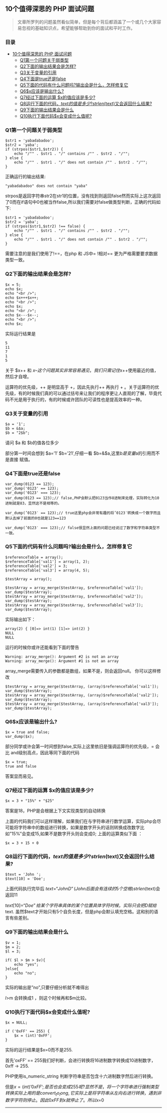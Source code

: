 
## 10个值得深思的 PHP 面试问题

> 文章所罗列的问题虽然看似简单，但是每个背后都涵盖了一个或几个大家容易忽视的基础知识点，希望能够帮助到你的面试和平时工作。

### 目录

- [10个值得深思的 PHP 面试问题](#10个值得深思的-php-面试问题)
    - [Q1第一个问题关于弱类型](#q1第一个问题关于弱类型)
    - [Q2下面的输出结果会是怎样?](#q2下面的输出结果会是怎样)
    - [Q3关于变量的引用](#q3关于变量的引用)
    - [Q4下面是true还是false](#q4下面是true还是false)
    - [Q5下面的代码有什么问题吗?输出会是什么，怎样修复它](#q5下面的代码有什么问题吗输出会是什么怎样修复它)
    - [Q6$x应该是输出什么?](#q6x应该是输出什么)
    - [Q7经过下面的运算 $x的值应该是多少?](#q7经过下面的运算-x的值应该是多少)
    - [Q8运行下面的代码，$text 的值是多少?strlen($text)又会返回什么结果?](#q8运行下面的代码text-的值是多少strlentext又会返回什么结果)
    - [Q9下面的输出结果会是什么](#q9下面的输出结果会是什么)
    - [Q10执行下面代码$x会变成什么值呢?](#q10执行下面代码x会变成什么值呢)


### Q1第一个问题关于弱类型 ###

	$str1 = 'yabadabadoo';
	$str2 = 'yaba';
	if (strpos($str1,$str2)) {  
	    echo "/"" . $str1 . "/" contains /"" . $str2 . "/"";
	} else {
	    echo "/"" . $str1 . "/" does not contain /"" . $str2 . "/"";
	}
正确运行的输出结果:

	"yabadabadoo" does not contain "yaba"
strpos是返回字符串str2在str1的位置，没有找到则返回false然而实际上这次返回了0而在if语句中0也被当作false,所以我们需要对false做类型判断，正确的代码如下:

	$str1 = 'yabadabadoo';
	$str2 = 'yaba';
	if (strpos($str1,$str2) !== false) {  
	    echo "/"" . $str1 . "/" contains /"" . $str2 . "/"";
	} else {
	    echo "/"" . $str1 . "/" does not contain /"" . $str2 . "/"";
	}
需要注意的是我们使用了!==，在php 和 JS中= !相对== 更为严格需要要求数据类型一致。

### Q2下面的输出结果会是怎样? ###

	$x = 5;
	echo $x;  
	echo "<br />";  
	echo $x+++$x++;  
	echo "<br />";  
	echo $x;  
	echo "<br />";  
	echo $x---$x--;  
	echo "<br />";  
	echo $x;
实际运行结果是
	
	5
	11
	7
	1
	5
关于 $x++ 和 $x–这个问题其实非常容易遇见，我们只需记住$x++使用最近的值，然后才自增。

运算符的优先级，++ 是明显高于 +，因此先执行++ 再执行 + 。关于运算符的优先级，有的时候我们真的可以通过括号来让我们的程序更让人直观的了解，毕竟代码不光是用于执行的，有的时候或许团队的可读性也是提高效率的一种。

### Q3关于变量的引用 ###

	$a = '1';
	$b = &$a;
	$b = "2$b";
请问 $a 和 $b的值各位多少

部分第一时间会想到 $a=’1′ $b=’21′,仔细一看 $b=&$a,这里$b是变量$a的引用而不是直接 赋值。

### Q4下面是true还是false ###

	var_dump(0123 == 123);
	var_dump('0123' == 123);
	var_dump('0123' === 123);
	var_dump(0123 == 123);// false,PHP会默认把0123当作8进制来处理，实际转化为10进制就是83，显然这不是相等的。

	var_dump(’0123′ == 123);// true这里php会非常有趣的将’0123′转换成一个数字而且默认去掉了前面的0也就是123==123

	var_dump(’0123′ === 123);// false很显然上面的问题已经说过了数字和字符串类型不一致。

### Q5下面的代码有什么问题吗?输出会是什么，怎样修复它 ###

	$referenceTable = array();
	$referenceTable['val1'] = array(1, 2);
	$referenceTable['val2'] = 3;
	$referenceTable['val3'] = array(4, 5);
	 
	$testArray = array();
	 
	$testArray = array_merge($testArray, $referenceTable['val1']);
	var_dump($testArray);  
	$testArray = array_merge($testArray, $referenceTable['val2']);
	var_dump($testArray);  
	$testArray = array_merge($testArray, $referenceTable['val3']);
	var_dump($testArray);
实际输出如下：

	array(2) { [0]=> int(1) [1]=> int(2) }
	NULL
	NULL
运行的时候你或许还能看到下面的警告

	Warning: array_merge(): Argument #2 is not an array
	Warning: array_merge(): Argument #1 is not an array
array_merge需要传入的参数都是数组，如果不是，则会返回null。 你可以这样修改

	$testArray = array_merge($testArray, (array)$referenceTable['val1']);
	var_dump($testArray);
	$testArray = array_merge($testArray, (array)$referenceTable['val2']);
	var_dump($testArray);
	$testArray = array_merge($testArray, (array)$referenceTable['val3']);
	var_dump($testArray);
### Q6$x应该是输出什么? ###

	$x = true and false;
	var_dump($x);
部分同学或许会第一时间想到false,实际上这里依旧是强调运算符的优先级，= 会比 and级别高点，因此等同下面的代码

	$x = true;
	true and false
答案显而易见。

### Q7经过下面的运算 $x的值应该是多少? ###

	$x = 3 + "15%" + "$25"
答案是18，PHP是会根据上下文实现类型的自动转换

上面的代码我们可以这样理解，如果我们在与字符串进行数学运算，实际php会尽可能将字符串中的数组进行转换，如果是数字开头的话则转换成改数字比如”15%”会变成15,如果不是数字开头则会变成0; 上面的运算类似下面 ：

	$x = 3 + 15 + 0
### Q8运行下面的代码，$text 的值是多少?strlen($text)又会返回什么结果? ###

	$text = 'John ';
	$text[10] = 'Doe';
上面代码执行完毕后 $text = “John D”(John后面会有连续的5个空格) strlen($text)会返回11

$text[10] = “Doe”给某个字符串具体的某个位置具体字符时候，实际只会把D赋给$text. 虽然$text才开始只有5个自负长度，但是php会默认填充空格。这和别的语言有些差别。

### Q9下面的输出结果会是什么 ###

	$v = 1;
	$m = 2;
	$l = 3;
	 
	if( $l > $m > $v){  
	    echo "yes";
	}else{
	    echo "no";
	}
实际的输出是”no”,只要仔细分析就不难得出

$l>$m 会转换成1 ，则这个时候再和$m比较。

### Q10执行下面代码$x会变成什么值呢? ###

	$x = NULL;
	 
	if ('0xFF' == 255) {  
	    $x = (int)'0xFF';
	}
实际的运行结果是$x=0而不是255.

首先’oxFF’ == 255我们好判断，会进行转换将16进制数字转换成10进制数字，0xff -> 255.

PHP使用is_numeric_string 判断字符串是否包含十六进制数字然后进行转换。

但是$x = (int)’0xFF’;是否也会变成255呢?显然不是，将一个字符串进行强制类型转换实际上用的是convert_to_long,它实际上是将字符串从左向右进行转换，遇到非数字字符则停止。因此0xFF到x就停止了。所以$x=0

----------
